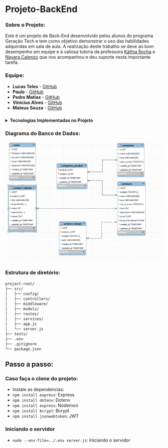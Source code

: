# Projeto-BackEnd

### Sobre o Projeto:
Este é um projeto de Back-End desenvolvido pelos alunos do programa Geração Tech e tem como objetivo demonstrar o uso das habilidades adquiridas em sala de aula. A realização deste trabalho se deve ao bom desempenho em equipe e à valiosa tutoria da professora [Káthia Rocha](https://github.com/techcomkathia) e [Nayara Calenzo](#) que nos acompanhou e deu suporte nesta importante tarefa.

### Equipe:

- **Lucas Teles** - [GitHub](https://github.com/magicianLucas)
- **Paulo** - [GitHub](https://github.com/paulomtx)
- **Pedro Matias** - [GitHub](https://github.com/PedroMatias1998)
- **Vinicius Alves** - [GitHub](https://github.com/Vicore123)
- **Mateus Souza** - [GitHub](https://github.com/MattSouza14)

###
<details>
 <summary><strong>Tecnologias Implementadas no Projeto</strong></summary><br>

- *Node.js* - possibilita a execução JS em um servidor
- *Express.js* - cria as rotas de API
- *Dotenv* - cria configurações com mais facilidade e segurança
- *Nodemon* - reinicia o servidor a cada alteração
- *MySQL* para persistência de dados
- *Sequelize* - manipular dados sql em JS
- *JWT* - adiciona segurança e limita o acesso nas rotas de API
- *JEST* - testar e manter a qualidade do código
</details>


### Diagrama do Banco de Dados:

![diagrama do banco de dados](src/assets/diagrama.png)




### Estrutura de diretório:
```
project-root/
├── src/
│   ├── config/
│   ├── controllers/
│   ├── middleware/
│   ├── models/
│   ├── routes/
│   ├── services/
│   ├── app.js
│   └── server.js
├── tests/
├── .env
├── .gitignore
└── package.json
```
## Passo a passo:
### Caso faça o clone do projeto:
- Instale as dependencias:
- ```npm install express```: Express
- ```npm install dotenv```: Dotenv
- ```npm install express```: Nodemon
- ```npm install bcrypt```: Bcrypt
- ```npm install jsonwebtoken```: JWT

### Iniciando o servidor
- ```node --env-file=../.env server.js```: Iniciando o servidor